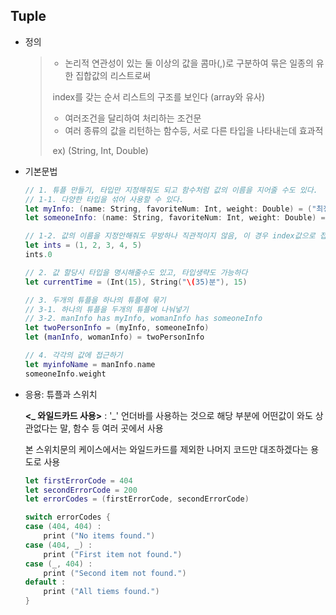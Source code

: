 ## Tuple

* 정의 

  > - 논리적 연관성이 있는 둘 이상의 값을 콤마(,)로 구분하여 묶은 일종의 유한 집합값의 리스트로써
  >
  > ​        index를 갖는 순서 리스트의 구조를 보인다 (array와 유사)
  >
  > - 여러조건을 달리하여 처리하는 조건문
  > - 여러 종류의 값을 리턴하는 함수등, 서로 다른 타입을 나타내는데 효과적
  >
  > ​       ex) (String, Int, Double)



* 기본문법

  ```swift
  // 1. 튜플 만들기, 타입만 지정해줘도 되고 함수처럼 값의 이름을 지어줄 수도 있다.
  // 1-1. 다양한 타입을 섞어 사용할 수 있다.
  let myInfo: (name: String, favoriteNum: Int, weight: Double) = ("최정훈", 7, 53.5)
  let someoneInfo: (name: String, favoriteNum: Int, weight: Double) = ("한그림", 12, 51.6)

  // 1-2. 값의 이름을 지정안해줘도 무방하나 직관적이지 않음, 이 경우 index값으로 접근가능
  let ints = (1, 2, 3, 4, 5)
  ints.0

  // 2. 값 할당시 타입을 명시해줄수도 있고, 타입생략도 가능하다
  let currentTime = (Int(15), String("\(35)분"), 15)

  // 3. 두개의 튜플을 하나의 튜플에 묶기
  // 3-1. 하나의 튜플을 두개의 튜플에 나눠넣기
  // 3-2. manInfo has myInfo, womanInfo has someoneInfo
  let twoPersonInfo = (myInfo, someoneInfo)
  let (manInfo, womanInfo) = twoPersonInfo

  // 4. 각각의 값에 접근하기
  let myinfoName = manInfo.name
  someoneInfo.weight
  ```



* 응용: 튜플과 스위치

  **<_ 와일드카드 사용>**  : '_' 언더바를 사용하는 것으로 해당 부분에 어떤값이 와도 상관없다는 말, 함수 등 여러 곳에서 사용

   본 스위치문의 케이스에서는 와일드카드를 제외한 나머지 코드만 대조하겠다는 용도로 사용

  ```swift
  let firstErrorCode = 404
  let secondErrorCode = 200
  let errorCodes = (firstErrorCode, secondErrorCode)

  switch errorCodes {
  case (404, 404) :
      print ("No items found.")
  case (404, _) :
      print ("First item not found.")
  case (_, 404) :
      print ("Second item not found.")
  default :
      print ("All tiems found.")
  }
  ```

  ​

  ​